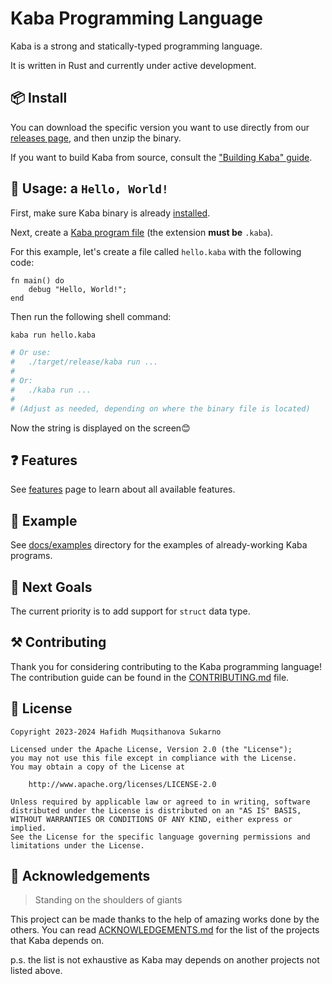 # Kaba Programming Language

Kaba is a strong and statically-typed programming language.

It is written in Rust and currently under active development.

## 📦 Install

You can download the specific version you want to use directly from our [releases page](https://github.com/snaztoz/kaba/releases), and then unzip the binary.

If you want to build Kaba from source, consult the ["Building Kaba" guide](docs/build.md).

## 🚀 Usage: a `Hello, World!`

First, make sure Kaba binary is already [installed](#-install).

Next, create a [Kaba program file](docs/features.md) (the extension **must be** `.kaba`).

For this example, let's create a file called `hello.kaba` with the following code:

```text
fn main() do
    debug "Hello, World!";
end
```

Then run the following shell command:

```bash
kaba run hello.kaba

# Or use:
#   ./target/release/kaba run ...
#
# Or:
#   ./kaba run ...
#
# (Adjust as needed, depending on where the binary file is located)
```

Now the string is displayed on the screen😊

## ❓ Features

See [features](docs/features.md) page to learn about all available features.

## 🤔 Example

See [docs/examples](docs/examples) directory for the examples of already-working Kaba programs.

## 🎯 Next Goals

The current priority is to add support for `struct` data type.

## ⚒️ Contributing

Thank you for considering contributing to the Kaba programming language! The contribution guide can be found in the [CONTRIBUTING.md](CONTRIBUTING.md) file.

## 📃 License

```text
Copyright 2023-2024 Hafidh Muqsithanova Sukarno

Licensed under the Apache License, Version 2.0 (the "License");
you may not use this file except in compliance with the License.
You may obtain a copy of the License at

    http://www.apache.org/licenses/LICENSE-2.0

Unless required by applicable law or agreed to in writing, software
distributed under the License is distributed on an "AS IS" BASIS,
WITHOUT WARRANTIES OR CONDITIONS OF ANY KIND, either express or implied.
See the License for the specific language governing permissions and
limitations under the License.
```

## 🙌 Acknowledgements

> Standing on the shoulders of giants

This project can be made thanks to the help of amazing works done by the others. You can read [ACKNOWLEDGEMENTS.md](ACKNOWLEDGEMENTS.md) for the list of the projects that Kaba depends on.

p.s. the list is not exhaustive as Kaba may depends on another projects not listed above.
